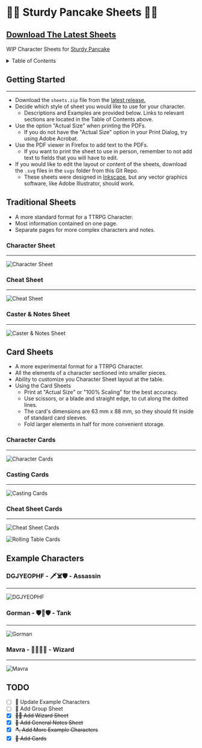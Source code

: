 # 🍴🥞 Sturdy Pancake Sheets 🥞🍴

## [Download The Latest Sheets](https://github.com/zeroskull/sturdy-pancake-sheets/releases/latest)

WIP Character Sheets for [Sturdy Pancake](https://github.com/iclasen/sturdy-pancake)

<details>

<summary>Table of Contents</summary>

- [Getting Started](#getting-started)

- [Traditional Sheets](#traditional-sheets)

- [Card Sheets](#card-sheets)

- [Example Characters](#example-characters)

- [TODO](#todo)

</details>

## **Getting Started**

---

- Download the `sheets.zip` file from the [latest release.](https://github.com/zeroskull/sturdy-pancake-sheets/releases/latest)
- Decide which style of sheet you would like to use for your character.
  - Descriptions and Examples are provided below. Links to relevant sections are located in the Table of Contents above.
- Use the option "Actual Size" when printing the PDFs.
  - If you do not have the "Actual Size" option in your Print Dialog, try using Adobe Acrobat.
- Use the PDF viewer in Firefox to add text to the PDFs.
  - If you want to print the sheet to use in person, remember to not add text to fields that you will have to edit.
- If you would like to edit the layout or content of the sheets, download the `.svg` files in the `svgs` folder from this Git Repo.
  - These sheets were designed in [Inkscape](https://inkscape.org/), but any vector graphics software, like Adobe Illustrator, should work.

## **Traditional Sheets**

- A more standard format for a TTRPG Character.
- Most information contained on one page.
- Separate pages for more complex characters and notes.

### Character Sheet

---

![Character Sheet](resources/character-traditional.png)

### Cheat Sheet

---

![Cheat Sheet](resources/cheat-sheet-traditional.png)

### Caster & Notes Sheet

---

![Caster & Notes Sheet](resources/casting-traditional.png)

## **Card Sheets**

- A more experimental format for a TTRPG Character.
- All the elements of a character sectioned into smaller pieces.
- Ability to customize you Character Sheet layout at the table.
- Using the Card Sheets
  - Print at "Actual Size" or "100% Scaling" for the best accuracy.
  - Use scissors, or a blade and straight edge, to cut along the dotted lines.
  - The card's dimensions are 63 mm x 88 mm, so they should fit inside of standard card sleeves.
  - Fold larger elements in half for more convenient storage.

### Character Cards

---

![Character Cards](resources/character-cards.png)

### Casting Cards

---

![Casting Cards](resources/casting-cards.png)

### Cheat Sheet Cards

---

![Cheat Sheet Cards](resources/cheat-sheet-cards.png)

![Rolling Table Cards](resources/rolling-cards.png)

## **Example Characters**

### DGJYEOPHF - 🗡️☠️🛡️ - Assassin

---

![DGJYEOPHF](resources/character-sheet-dgjyeophf.png)

### Gorman - 🛡️🔨🛡️ - Tank

---

![Gorman](resources/character-sheet-gorman.png)

### Mavra - 🤛🧙‍♀️📖 - Wizard

---

![Mavra](resources/character-sheet-mavra.png)

## **TODO**

- [ ] 🎡 Update Example Characters
- [ ] 🥳 Add Group Sheet
- [x] ~~🧙‍♂️ Add Wizard Sheet~~
- [x] ~~🧮 Add General Notes Sheet~~
- [x] ~~🪓 Add More Example Characters~~
- [x] ~~🎴 Add Cards~~
